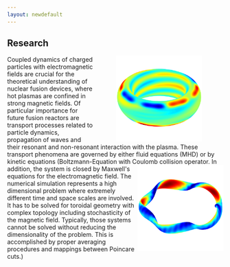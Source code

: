 ```yaml
---
layout: newdefault
---
```


## Research

<img align="right" width="200" height="200" style="vertical-align:middle;margin:0px 50px" src="/assets/Bilder/aug30835_rmp_homepage.png">
Coupled dynamics of charged particles with electromagnetic fields are crucial for the theoretical understanding of nuclear fusion devices, where hot plasmas are confined in strong magnetic fields. Of particular importance for future fusion reactors are transport processes related to particle dynamics, propagation of waves and their resonant and non-resonant interaction with the plasma. These transport phenomena are governed by either fluid equations (MHD) or by kinetic equations (Boltzmann-Equation with Coulomb collision operator.

  <!---![Let's include a picture](/assets/Bilder/aug30835_rmp_homepage.png "Test"){:style="display:block; margin-left:auto; margin-right:auto"}--->
  
<img align="right" width="200" height="200" src="/assets/Bilder/w7x_homepage.png">
In addition, the system is closed by Maxwell's equations for the electromagnetic field. The numerical simulation represents a high dimensional problem where extremely different time and space scales are involved. It has to be solved for toroidal geometry with complex topology including stochasticity of the magnetic field. Typically, those systems cannot be solved without reducing the dimensionality of the problem. This is accomplished by proper averaging procedures and mappings between Poincare cuts.)
<!---![Testimage<](/assets/Bilder/w7x_homepage.png)--->
